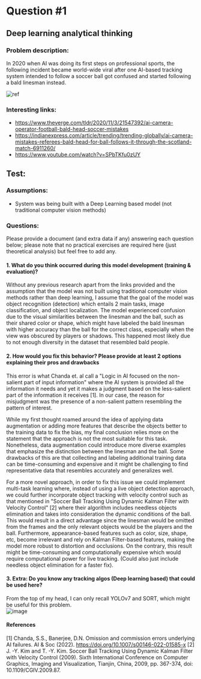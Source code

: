 # Question #1


## Deep learning analytical thinking

### Problem description:

In 2020 when AI was doing its first steps on professional sports, the following incident became world-wide viral after one AI-based tracking system intended to follow a soccer ball got confused and started following a bald linesman instead.



![ref](../imagery/ref.jpg)



### Interesting links:

- https://www.theverge.com/tldr/2020/11/3/21547392/ai-camera-operator-football-bald-head-soccer-mistakes
- https://indianexpress.com/article/trending/trending-globally/ai-camera-mistakes-referees-bald-head-for-ball-follows-it-through-the-scotland-match-6911260/
- https://www.youtube.com/watch?v=SPbTKfu0zUY





## Test:

### Assumptions:

- System was being built with a Deep Learning based model (not traditional computer vision methods) 


### Questions:

Please provide a document (and extra data if any) answering each question below; please note that no practical exercises are required here (just theoretical analysis) but feel free to add any.

#### 1. What do you think occurred during this model development (training & evaluation)? 
Without any previous research apart from the links provided and the assumption that the model was not built using traditional computer vision methods rather than deep learning, I assume that the goal of the model was object recognition (detection) which entails 2 main tasks, image classification, and object localization. The model experienced confusion due to the visual similarities between the linesman and the ball, such as their shared color or shape, which might have labeled the bald linesman with higher accuracy than the ball for the correct class, especially when the view was obscured by players or shadows. This happened most likely due to not enough diversity in the dataset that resembled bald people.

#### 2. How would you fix this behavior? Please provide at least 2 options explaining their pros and drawbacks
This error is what Chanda et. al call a "Logic in AI focused on the non-salient part of input information" where the AI system is provided all the information it needs and yet it makes a judgment based on the less-salient part of the information it receives [1]. In our case, the reason for misjudgment was the presence of a non-salient pattern resembling the pattern of interest. 

While my first thought roamed around the idea of applying data augmentation or adding more features that describe the objects better to the training data to fix the bias, my final conclusion relies more on the statement that the approach is not the most suitable for this task. Nonetheless, data augmentation could introduce more diverse examples that emphasize the distinction between the linesman and the ball. Some drawbacks of this are that collecting and labeling additional training data can be time-consuming and expensive and it might be challenging to find representative data that resembles accurately and generalizes well.

For a more novel approach, in order to fix this issue we could implement multi-task learning where, instead of using a live object detection approach, we could further incorporate object tracking with velocity control such as that mentioned in "Soccer Ball Tracking Using Dynamic Kalman Filter with Velocity Control" [2] where their algorithm includes needless objects elimination and takes into consideration the dynamic conditions of the ball. This would result in a direct advantage since the linesman would be omitted from the frames and the only relevant objects would be the players and the ball. Furthermore, appearance-based features such as color, size, shape, etc, become irrelevant and rely on Kalman Filter-based features, making the model more robust to distortion and occlusions. On the contrary, this result might be time-consuming and computationally expensive which would require computational power for live tracking. (Could also just include needless object elimination for a faster fix).  

#### 3. Extra: Do you know any tracking algos (Deep learning based) that could be used here?
From the top of my head, I can only recall YOLOv7 and SORT, which might be useful for this problem.  
![image](https://github.com/yibeisita/recruitment/assets/74725809/b4ba7ee0-3913-4c5b-8484-0fa0c2ee8fa2)


#### References
[1] Chanda, S.S., Banerjee, D.N. Omission and commission errors underlying AI failures. AI & Soc (2022). https://doi.org/10.1007/s00146-022-01585-x
[2] J. -Y. Kim and T. -Y. Kim. Soccer Ball Tracking Using Dynamic Kalman Filter with Velocity Control (2009). Sixth International Conference on Computer Graphics, Imaging and Visualization, Tianjin, China, 2009, pp. 367-374, doi: 10.1109/CGIV.2009.87.


